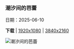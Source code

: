 ### 潮汐间的芭蕾

日期：2025-06-10

**下载**  |  [1920x1080](https://cn.bing.com/th?id=OHR.FlamingosNamibia_ZH-CN3639748956_1920x1080.jpg)  |  [3840x2160](https://cn.bing.com/th?id=OHR.FlamingosNamibia_ZH-CN3639748956_UHD.jpg)

![潮汐间的芭蕾](https://cn.bing.com/th?id=OHR.FlamingosNamibia_ZH-CN3639748956_1920x1080.jpg "大红鹳，吕德里茨，纳米比亚 (© Karine Aigner/TANDEM Stills + Motion)")

